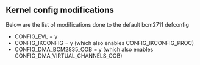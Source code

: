 ## Kernel config modifications
Below are the list of modifications done to the default bcm2711 defconfig

- CONFIG_EVL = y
- CONFIG_IKCONFIG = y (which also enables CONFIG_IKCONFIG_PROC)
- CONFIG_DMA_BCM2835_OOB = y (which also enables CONFIG_DMA_VIRTUAL_CHANNELS_OOB)
